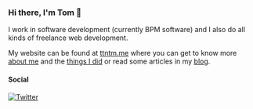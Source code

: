 ### Hi there, I'm Tom 👋

I work in software development (currently BPM software) and I also do all kinds of freelance web development.

My website can be found at [ttntm.me](https://ttntm.me) where you can get to know more [about me](https://ttntm.me/about/) and the [things I did](https://ttntm.me/work/) or read some articles in my [blog](https://ttntm.me/archive/).

#### Social

[![Twitter](https://img.shields.io/twitter/follow/thet0m.svg?style=social&label=@thet0m)](https://twitter.com/thet0m)
